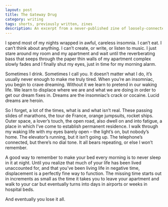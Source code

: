 ```yaml
---
layout: post
title: The Gateway Drug
category: writing
tags: shorts, previously written, zines
description: An excerpt from a never-published zine of loosely-connected shorts titled 'Movement'.
---
```


I spend most of my nights wrapped in awful, careless insomnia.  I can’t eat.  I can’t think about anything.  I can’t create, or write, or listen to music.  I just stare around my room and my apartment and wait until the reverberating bass that seeps through the paper thin walls of my apartment complex slowly fades and I finally shut my eyes, just in time for my morning alarm. 
 
Sometimes I drink.  Sometimes I call you.  It doesn’t matter what I do, it’s usually never enough to make me truly tired.
When you’re an insomniac, you begin to crave dreaming.  Without it we learn to pretend in our waking life.  We learn to displace where we are and what we are doing in order to get our dream fixes in.  Dreams are the insomniac’s crack or cocaine.  Lucid dreams are heroin.  

So I forget, a lot of the times, what is and what isn’t real.  These passing slides of marathons, the tour de France, orange jumpsuits, rocket ships.  Outer space, a lover’s touch, the open road, also dwell on and into fatigue, a place in which I’ve come to establish permanent residence. I walk through my waking life with my eyes barely open – the light’s on, but nobody’s home.  The elevator’s running, but it isn’t going up.  The telephone’s connected, but there’s no dial tone.  It all bears repeating, or else I won’t remember.

A good way to remember to make your bed every morning is to never sleep in it at night.
Until you realize that much of your life has been lived unaccounted for, and that you’ve been living life in negative time, displacement is a perfectly fine way to function.  The missing time starts out in increments as small as the time it takes you to leave your apartment and walk to your car but eventually turns into days in airports or weeks in hospital beds.  

And eventually you lose it all.